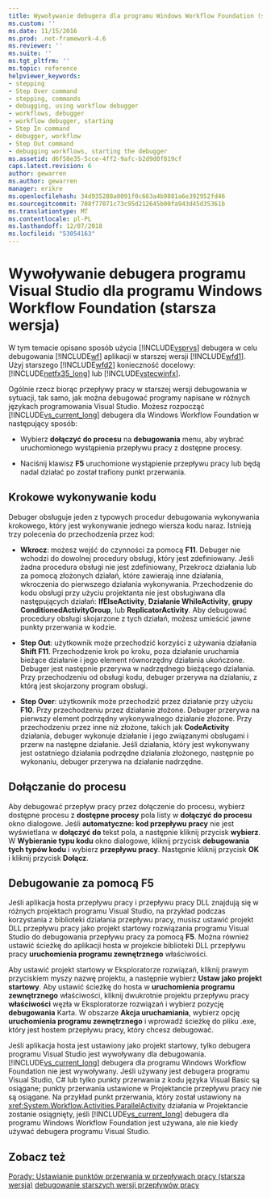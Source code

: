 ```yaml
---
title: Wywoływanie debugera dla programu Windows Workflow Foundation (starsza wersja) | Dokumentacja firmy Microsoft
ms.custom: ''
ms.date: 11/15/2016
ms.prod: .net-framework-4.6
ms.reviewer: ''
ms.suite: ''
ms.tgt_pltfrm: ''
ms.topic: reference
helpviewer_keywords:
- stepping
- Step Over command
- stepping, commands
- debugging, using workflow debugger
- workflows, debugger
- workflow debugger, starting
- Step In command
- debugger, workflow
- Step Out command
- debugging workflows, starting the debugger
ms.assetid: d6f58e35-5cce-4ff2-9afc-b2d9d0f819cf
caps.latest.revision: 6
author: gewarren
ms.author: gewarren
manager: erikre
ms.openlocfilehash: 34d935288a0091f0c663a4b9881a6e392952fd46
ms.sourcegitcommit: 708f77071c73c95d212645b00fa943d45d35361b
ms.translationtype: MT
ms.contentlocale: pl-PL
ms.lasthandoff: 12/07/2018
ms.locfileid: "53054163"
---
```

# <a name="invoking-the-visual-studio-debugger-for-windows-workflow-foundation-legacy"></a>Wywoływanie debugera programu Visual Studio dla programu Windows Workflow Foundation (starsza wersja)
W tym temacie opisano sposób użycia [!INCLUDE[vsprvs](../includes/vsprvs-md.md)] debugera w celu debugowania [!INCLUDE[wf](../includes/wf-md.md)] aplikacji w starszej wersji [!INCLUDE[wfd1](../includes/wfd1-md.md)]. Użyj starszego [!INCLUDE[wfd2](../includes/wfd2-md.md)] konieczność docelowy: [!INCLUDE[netfx35_long](../includes/netfx35-long-md.md)] lub [!INCLUDE[vstecwinfx](../includes/vstecwinfx-md.md)].

 Ogólnie rzecz biorąc przepływy pracy w starszej wersji debugowania w sytuacji, tak samo, jak można debugować programy napisane w różnych językach programowania Visual Studio. Możesz rozpocząć [!INCLUDE[vs_current_long](../includes/vs-current-long-md.md)] debugera dla Windows Workflow Foundation w następujący sposób:

-   Wybierz **dołączyć do procesu** na **debugowania** menu, aby wybrać uruchomionego wystąpienia przepływu pracy z dostępne procesy.

-   Naciśnij klawisz **F5** uruchomione wystąpienie przepływu pracy lub będą nadal działać po został trafiony punkt przerwania.

## <a name="stepping-through-code"></a>Krokowe wykonywanie kodu
 Debuger obsługuje jeden z typowych procedur debugowania wykonywania krokowego, który jest wykonywanie jednego wiersza kodu naraz. Istnieją trzy polecenia do przechodzenia przez kod:

-   **Wkrocz**: możesz wejść do czynności za pomocą **F11**. Debuger nie wchodzi do dowolnej procedury obsługi, który jest zdefiniowany. Jeśli żadna procedura obsługi nie jest zdefiniowany, Przekrocz działania lub za pomocą złożonych działań, które zawierają inne działania, wkroczenia do pierwszego działania wykonywania. Przechodzenie do kodu obsługi przy użyciu projektanta nie jest obsługiwana dla następujących działań: **IfElseActivity**, **Działanie WhileActivity**, **grupy ConditionedActivityGroup**, lub **ReplicatorActivity**. Aby debugować procedury obsługi skojarzone z tych działań, możesz umieścić jawne punkty przerwania w kodzie.

-   **Step Out**: użytkownik może przechodzić korzyści z używania działania **Shift F11**. Przechodzenie krok po kroku, poza działanie uruchamia bieżące działanie i jego element równorzędny działania ukończone. Debuger jest następnie przerywa w nadrzędnego bieżącego działania. Przy przechodzeniu od obsługi kodu, debuger przerywa na działaniu, z którą jest skojarzony program obsługi.

-   **Step Over**: użytkownik może przechodzić przez działanie przy użyciu **F10**. Przy przechodzeniu przez działanie złożone. Debuger przerywa na pierwszy element podrzędny wykonywalnego działanie złożone. Przy przechodzeniu przez inne niż złożone, takich jak **CodeActivity** działania, debuger wykonuje działanie i jego związanymi obsługami i przerw na następne działanie. Jeśli działania, który jest wykonywany jest ostatniego działania podrzędne działania złożonego, następnie po wykonaniu, debuger przerywa na działanie nadrzędne.

## <a name="attaching-to-a-process"></a>Dołączanie do procesu
 Aby debugować przepływ pracy przez dołączenie do procesu, wybierz dostępne procesu z **dostępne procesy** pola listy w **dołączyć do procesu** okno dialogowe. Jeśli **automatyczne: kod przepływu pracy** nie jest wyświetlana w **dołączyć do** tekst pola, a następnie kliknij przycisk **wybierz**. W **Wybieranie typu kodu** okno dialogowe, kliknij przycisk **debugowania tych typów kodu** i wybierz **przepływu pracy**. Następnie kliknij przycisk **OK** i kliknij przycisk **Dołącz**.

## <a name="debugging-with-f5"></a>Debugowanie za pomocą F5
 Jeśli aplikacja hosta przepływu pracy i przepływu pracy DLL znajdują się w różnych projektach programu Visual Studio, na przykład podczas korzystania z biblioteki działania przepływu pracy, musisz ustawić projekt DLL przepływu pracy jako projekt startowy rozwiązania programu Visual Studio do debugowania przepływu pracy za pomocą **F5**. Można również ustawić ścieżkę do aplikacji hosta w projekcie biblioteki DLL przepływu pracy **uruchomienia programu zewnętrznego** właściwości.

 Aby ustawić projekt startowy w Eksploratorze rozwiązań, kliknij prawym przyciskiem myszy nazwę projektu, a następnie wybierz **Ustaw jako projekt startowy**. Aby ustawić ścieżkę do hosta w **uruchomienia programu zewnętrznego** właściwości, kliknij dwukrotnie projektu przepływu pracy **właściwości** węzła w Eksploratorze rozwiązań i wybierz pozycję **debugowania** Karta. W obszarze **Akcja uruchamiania**, wybierz opcję **uruchomienia programu zewnętrznego** i wprowadź ścieżkę do pliku .exe, który jest hostem przepływu pracy, który chcesz debugować.

 Jeśli aplikacja hosta jest ustawiony jako projekt startowy, tylko debugera programu Visual Studio jest wywoływany dla debugowania. [!INCLUDE[vs_current_long](../includes/vs-current-long-md.md)] debugera dla programu Windows Workflow Foundation nie jest wywoływany. Jeśli używany jest debugera programu Visual Studio, C# lub tylko punkty przerwania z kodu języka Visual Basic są osiągane; punkty przerwania ustawione w Projektancie przepływu pracy nie są osiągane. Na przykład punkt przerwania, który został ustawiony na <xref:System.Workflow.Activities.ParallelActivity> działania w Projektancie zostanie osiągnięty, jeśli [!INCLUDE[vs_current_long](../includes/vs-current-long-md.md)] debugera dla programu Windows Workflow Foundation jest używana, ale nie kiedy używać debugera programu Visual Studio.

## <a name="see-also"></a>Zobacz też
 [Porady: Ustawianie punktów przerwania w przepływach pracy (starsza wersja)](../workflow-designer/how-to-set-breakpoints-in-workflows-legacy.md) [debugowanie starszych wersji przepływów pracy](../workflow-designer/debugging-legacy-workflows.md)